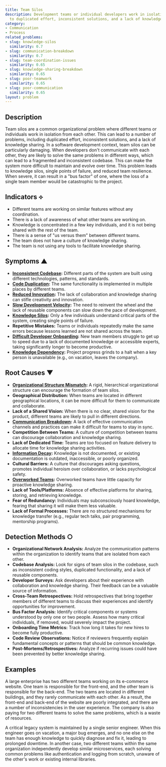 ```yaml
---
title: Team Silos
description: Development teams or individual developers work in isolation, leading
  to duplicated effort, inconsistent solutions, and a lack of knowledge sharing.
category:
- Communication
- Process
related_problems:
- slug: knowledge-silos
  similarity: 0.7
- slug: communication-breakdown
  similarity: 0.7
- slug: team-coordination-issues
  similarity: 0.65
- slug: knowledge-sharing-breakdown
  similarity: 0.65
- slug: poor-teamwork
  similarity: 0.65
- slug: poor-communication
  similarity: 0.65
layout: problem
---
```


## Description
Team silos are a common organizational problem where different teams or individuals work in isolation from each other. This can lead to a number of problems, including duplicated effort, inconsistent solutions, and a lack of knowledge sharing. In a software development context, team silos can be particularly damaging. When developers don't communicate with each other, they are likely to solve the same problems in different ways, which can lead to a fragmented and inconsistent codebase. This can make the system more difficult to maintain and evolve over time. This problem leads to knowledge silos, single points of failure, and reduced team resilience. When severe, it can result in a "bus factor" of one, where the loss of a single team member would be catastrophic to the project.

## Indicators ⟡
- Different teams are working on similar features without any coordination.
- There is a lack of awareness of what other teams are working on.
- Knowledge is concentrated in a few key individuals, and it is not being shared with the rest of the team.
- There is a sense of "us versus them" between different teams.
- The team does not have a culture of knowledge sharing.
- The team is not using any tools to facilitate knowledge sharing.

## Symptoms ▲
- **[Inconsistent Codebase](inconsistent-codebase.md):** Different parts of the system are built using different technologies, patterns, and standards.
- **[Code Duplication](code-duplication.md):** The same functionality is implemented in multiple places by different teams.
- **[Reduced Innovation](reduced-innovation.md):** The lack of collaboration and knowledge sharing can stifle creativity and innovation.
- **[Slow Development Velocity](slow-development-velocity.md):** The need to reinvent the wheel and the lack of reusable components can slow down the pace of development.
- **[Knowledge Silos](knowledge-silos.md):** Only a few individuals understand critical parts of the system, creating single points of failure.
- **Repetitive Mistakes:** Teams or individuals repeatedly make the same errors because lessons learned are not shared across the team.
- **[Difficult Developer Onboarding](difficult-developer-onboarding.md):** New team members struggle to get up to speed due to a lack of documented knowledge or accessible experts, taking significantly longer to become productive.
- **[Knowledge Dependency](knowledge-dependency.md):** Project progress grinds to a halt when a key person is unavailable (e.g., on vacation, leaves the company).

## Root Causes ▼
- **[Organizational Structure Mismatch](organizational-structure-mismatch.md):** A rigid, hierarchical organizational structure can encourage the formation of team silos.
- **Geographical Distribution:** When teams are located in different geographical locations, it can be more difficult for them to communicate and collaborate.
- **Lack of a Shared Vision:** When there is no clear, shared vision for the product, different teams are likely to pull in different directions.
- **[Communication Breakdown](communication-breakdown.md):** A lack of effective communication channels and practices can make it difficult for teams to stay in sync.
- **Competition Between Teams:** A culture of competition between teams can discourage collaboration and knowledge sharing.
- **Lack of Dedicated Time:** Teams are too focused on feature delivery to allocate time for knowledge sharing activities.
- **[Information Decay](information-decay.md):** Knowledge is not documented, or existing documentation is outdated, inaccessible, or poorly organized.
- **Cultural Barriers:** A culture that discourages asking questions, promotes individual heroism over collaboration, or lacks psychological safety.
- **[Overworked Teams](overworked-teams.md):** Overworked teams have little capacity for proactive knowledge sharing.
- **Lack of Tools/Platforms:** Absence of effective platforms for sharing, storing, and retrieving knowledge.
- **Fear of Redundancy:** Individuals may subconsciously hoard knowledge, fearing that sharing it will make them less valuable.
- **Lack of Formal Processes:** There are no structured mechanisms for knowledge transfer (e.g., regular tech talks, pair programming, mentorship programs).

## Detection Methods ○
- **Organizational Network Analysis:** Analyze the communication patterns within the organization to identify teams that are isolated from each other.
- **Codebase Analysis:** Look for signs of team silos in the codebase, such as inconsistent coding styles, duplicated functionality, and a lack of reusable components.
- **Developer Surveys:** Ask developers about their experience with collaboration and knowledge sharing. Their feedback can be a valuable source of information.
- **Cross-Team Retrospectives:** Hold retrospectives that bring together members of different teams to discuss their experiences and identify opportunities for improvement.
- **Bus Factor Analysis:** Identify critical components or systems understood by only one or two people. Assess how many critical individuals, if removed, would severely impact the project.
- **Onboarding Time Metrics:** Track how long it takes for new hires to become fully productive.
- **Code Review Observations:** Notice if reviewers frequently explain fundamental concepts or patterns that should be common knowledge.
- **Post-Mortems/Retrospectives:** Analyze if recurring issues could have been prevented by better knowledge sharing.

## Examples
A large enterprise has two different teams working on its e-commerce website. One team is responsible for the front-end, and the other team is responsible for the back-end. The two teams are located in different buildings, and they rarely communicate with each other. As a result, the front-end and back-end of the website are poorly integrated, and there are a number of inconsistencies in the user experience. The company is also paying for two different teams to solve the same problems, which is a waste of resources.

A critical legacy system is maintained by a single senior engineer. When this engineer goes on vacation, a major bug emerges, and no one else on the team has enough knowledge to quickly diagnose and fix it, leading to prolonged downtime. In another case, two different teams within the same organization independently develop similar microservices, each solving common problems like authentication and logging from scratch, unaware of the other's work or existing internal libraries.
